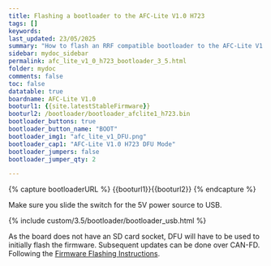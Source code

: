 ```yaml
---
title: Flashing a bootloader to the AFC-Lite V1.0 H723
tags: []
keywords: 
last_updated: 23/05/2025
summary: "How to flash an RRF compatible bootloader to the AFC-Lite V1.0 H723"
sidebar: mydoc_sidebar
permalink: afc_lite_v1_0_h723_bootloader_3_5.html
folder: mydoc
comments: false
toc: false
datatable: true
boardname: AFC-Lite V1.0
booturl1: {{site.latestStableFirmware}}
booturl2: /bootloader/bootloader_afclite1_h723.bin
bootloader_buttons: true
bootloader_button_name: "BOOT"
bootloader_img1: "afc_lite_v1_DFU.png"
bootloader_cap1: "AFC-Lite V1.0 H723 DFU Mode"
bootloader_jumpers: false
bootloader_jumper_qty: 2

---
```


{% capture bootloaderURL %} {{booturl1}}{{booturl2}} {% endcapture %}

Make sure you slide the switch for the 5V power source to USB.

{% include custom/3.5/bootloader/bootloader_usb.html %}

As the board does not have an SD card socket, DFU will have to be used to initially flash the firmware. Subsequent updates can be done over CAN-FD. Following the [Firmware Flashing Instructions](afc_lite_v1_0_h723_flash_firmware_3_5.html).
